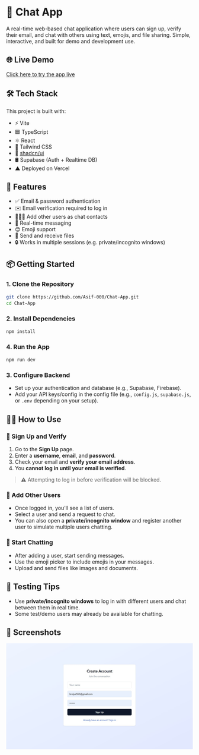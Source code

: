 # 💬 Chat App

A real-time web-based chat application where users can sign up, verify their email, and chat with others using text, emojis, and file sharing. Simple, interactive, and built for demo and development use.

## 🌐 Live Demo

[Click here to try the app live](https://your-live-site-url.com)

## 🛠️ Tech Stack

This project is built with:

- ⚡ Vite
- 🟦 TypeScript
- ⚛️ React
- 🎨 Tailwind CSS
- 🧩 [shadcn/ui](https://ui.shadcn.com/)
- 🛢️ Supabase (Auth + Realtime DB)
- ▲ Deployed on Vercel

## 🚀 Features

- ✅ Email & password authentication
- ✉️ Email verification required to log in
- 🧑‍🤝‍🧑 Add other users as chat contacts
- 💬 Real-time messaging
- 😊 Emoji support
- 📁 Send and receive files
- 🔒 Works in multiple sessions (e.g. private/incognito windows)

## 📦 Getting Started

### 1. Clone the Repository

```bash
git clone https://github.com/Asif-000/Chat-App.git
cd Chat-App
```

### 2. Install Dependencies 

```bash
npm install
```

### 4. Run the App

```bash
npm run dev
```

### 3. Configure Backend

- Set up your authentication and database (e.g., Supabase, Firebase).
- Add your API keys/config in the config file (e.g., `config.js`, `supabase.js`, or `.env` depending on your setup).

## 🧑‍💻 How to Use

### 🔐 Sign Up and Verify

1. Go to the **Sign Up** page.
2. Enter a **username**, **email**, and **password**.
3. Check your email and **verify your email address**.
4. You **cannot log in until your email is verified**.

> ⚠️ Attempting to log in before verification will be blocked.

### 👥 Add Other Users

- Once logged in, you'll see a list of users.
- Select a user and send a request to chat.
- You can also open a **private/incognito window** and register another user to simulate multiple users chatting.

### 💬 Start Chatting

- After adding a user, start sending messages.
- Use the emoji picker to include emojis in your messages.
- Upload and send files like images and documents.

## 🧪 Testing Tips

- Use **private/incognito windows** to log in with different users and chat between them in real time.
- Some test/demo users may already be available for chatting.

## 📸 Screenshots

![Sign up UI](./public\Sign-up.jpg)



